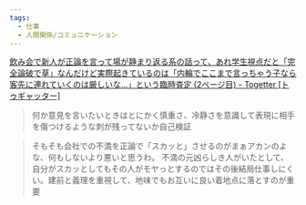 ```yaml
---
tags:
  - 仕事
  - 人間関係/コミュニケーション
---
```

[飲み会で新人が正論を言って場が静まり返る系の話って、あれ学生視点だと「完全論破で草」なんだけど実際起きているのは「内輪でここまで言っちゃう子なら客先に連れていくのは厳しいな…」という臨時査定 (2ページ目) - Togetter [トゥギャッター]](https://togetter.com/li/2541158?page=2)

>何か意見を言いたいときはとにかく慎重さ、冷静さを意識して表現に相手を傷つけるような刺が残ってないか自己検証

>そもそも会社での不満を正論で「スカッと」させるのがまぁアカンのよな、何もしないより悪いと思うわ。 不満の元凶らしき人がいたとして、自分がスカッとしてもその人がモヤっとするのではその後結局仕事しにくい。建前と義理を重視して、地味でもお互いに良い着地点に落とすのが重要

